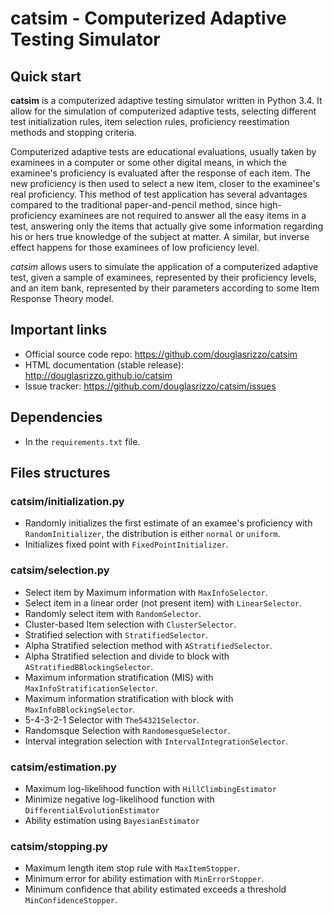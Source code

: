 # catsim - Computerized Adaptive Testing Simulator

## Quick start

**catsim** is a computerized adaptive testing simulator written in Python 3.4. It allow for the simulation of computerized adaptive tests, selecting different test initialization rules, item selection rules, proficiency reestimation methods and stopping criteria.

Computerized adaptive tests are educational evaluations, usually taken by examinees in a computer or some other digital means, in which the examinee's proficiency is evaluated after the response of each item. The new proficiency is then used to select a new item, closer to the examinee's real proficiency. This method of test application has several advantages compared to the traditional paper-and-pencil method, since high-proficiency examinees are not required to answer all the easy items in a test, answering only the items that actually give some information regarding his or hers true knowledge of the subject at matter. A similar, but inverse effect happens for those examinees of low proficiency level.

*catsim* allows users to simulate the application of a computerized adaptive test, given a sample of examinees, represented by their proficiency levels, and an item bank, represented by their parameters according to some Item Response Theory model.

<!-- ## Installation

Install it using `pip install catsim`. -->

## Important links

- Official source code repo: <https://github.com/douglasrizzo/catsim>
- HTML documentation (stable release): <http://douglasrizzo.github.io/catsim>
- Issue tracker: <https://github.com/douglasrizzo/catsim/issues>

## Dependencies

- In the `requirements.txt` file.

## Files structures

### catsim/initialization.py

- Randomly initializes the first estimate of an examee's proficiency with `RandomInitializer`, the distribution is either `normal` or `uniform`.
- Initializes fixed point with `FixedPointInitializer`.

### catsim/selection.py

- Select item by Maximum information with `MaxInfoSelector`.
- Select item in a linear order (not present item) with `LinearSelector`.
- Randomly select item with `RandomSelector`.
- Cluster-based Item selection with `ClusterSelector`.
- Stratified selection with `StratifiedSelector`.
- Alpha Stratified selection method with `AStratifiedSelector`.
- Alpha Stratified selection and divide to block with `AStratifiedBBlockingSelector`.
- Maximum information stratification (MIS) with `MaxInfoStratificationSelector`.
- Maximum information stratification with block with `MaxInfoBBlockingSelector`.
- 5-4-3-2-1 Selector with `The54321Selector`.
- Randomsque Selection with `RandomesqueSelector`.
- Interval integration selection with `IntervalIntegrationSelector`.

### catsim/estimation.py

- Maximum log-likelihood function with `HillClimbingEstimator`
- Minimize negative log-likelihood function with `DifferentialEvolutionEstimator`
- Ability estimation using `BayesianEstimator`

### catsim/stopping.py

- Maximum length item stop rule with `MaxItemStopper`.
- Minimum error for ability estimation with `MinErrorStopper`.
- Minimum confidence that ability estimated exceeds a threshold `MinConfidenceStopper`.
